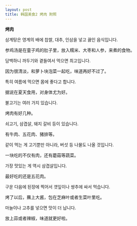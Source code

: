 ```yaml
---
layout: post
title: 韩国美食2 烤肉 附照
---
```


[](ode/42)**烤肉**

삼계탕은 영계의 배에 찹쌀, 대추, 인삼을 넣고 끓인 음식입니다.

参鸡汤是在童子鸡的肚子里，放入糯米、大枣和人参，来煮的食物。

담백하니 까두기와 곁들여서 먹으면 최고입니다.

因为很清淡，和萝卜块泡菜一起吃，味道再好不过了。

특히 여름에 먹으면 몸에 좋다고 합니다.

据说在夏天食用，对身体尤为好。

불고기는 여러 가지 있습니다.

烤肉有好几种。

쇠고기, 삼겹살, 돼지 갈비 등이 있습니다.

有牛肉、五花肉、猪排等。

같이 먹는 게 고기뿐만 아니라, 버섯 등 나물도 나올 것입니다.

一块吃的不仅有肉，还有蘑菇等蔬菜。

가장 맛있는 게 역시 삼겹살입니다.

最好吃的还是五花肉。

구운 다음에 된장에 찍어서 갯잎이나 쌍추에 싸서 먹습니다.

烤了以后，蘸上大酱，包在芝麻叶或者生菜叶里吃。

마늘이나 고추를 넣으면 맛이 더 납니다.

放上蒜或者辣椒，味道就更好啦。

